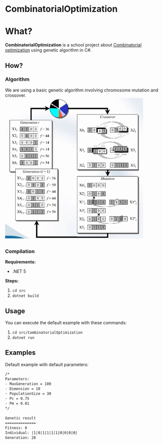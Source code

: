 # CombinatorialOptimization

# What?

**CombinatorialOptimization** is a school project about [Combinatorial optimization](https://en.wikipedia.org/wiki/Combinatorial_optimization) using genetic algorithm in C#.

## How?

### Algorithm
We are using a basic genetic algorithm involving chromosome mutation and crossover.
![](docs/genetic_algorithm.png)

### Compilation

**Requirements:**
- .NET 5

**Steps:**
1. `cd src`
2. `dotnet build`

## Usage

You can execute the default example with these commands:
1. `cd src/CombinatorialOptimization`
2. `dotnet run`


## Examples

Default example with default parameters:
```
/*
Parameters:
- MaxGeneration = 100
- Dimension = 10
- PopulationSize = 30
- Pc = 0.75
- Pm = 0.01
*/

Genetic result
==============
Fitness: 0
Individual: |1|0|1|1|1|1|0|0|0|0|
Generation: 28
```